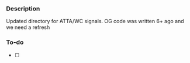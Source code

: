### Description
Updated directory for ATTA/WC signals.  OG code was written 6+ ago and we need a
refresh

### To-do
* [ ] 
